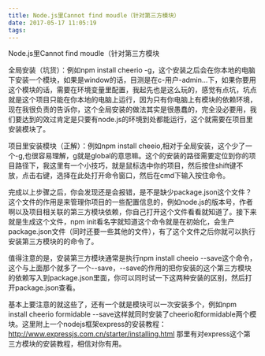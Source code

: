 ```yaml
---
title: Node.js里Cannot find moudle（针对第三方模块）
date: 2017-05-17 11:05:19
tags:
---
```

Node.js里Cannot find moudle（针对第三方模块

<!--more-->

全局安装（坑货）：例如npm install cheerio -g，这个安装之后会在你本地的电脑下安装一个模块，如果是window的话，目测是在c-用户-admin...下，如果你要用这个模块的话，需要在环境变量里配置，我起先也是这么玩的，感觉有点坑，坑点就是这个项目只能在你本地的电脑上运行，因为只有你电脑上有模块的依赖环境，现在我很负责的告诉你，这个全局安装的做法其实是很愚蠢的，完全没必要用，我们要达到的效过肯定是只要有node.js的环境到处都能运行，这个就需要在项目里安装模块了。

项目里安装模块（正解）：例如npm install cheeio,相对于全局安装，这个少了一个-g,也很容易理解，g就是global的意思嘛。这个的安装的路径需要定位到你的项目路径下，我这里有一个小技巧，就是鼠标选中你的项目，然后按住shift键不放，点击右键，选择在此处打开命令窗口，然后在cmd下输入按住命令。

完成以上步骤之后，你会发现还是会报错，是不是缺少package.json这个文件？这个文件的作用是来管理你项目的一些配置信息的，例如node.js的版本号，作者啊以及项目相关联的第三方模块依赖，你自己打开这个文件看看就知道了。接下来就是生成这个文件，npm init看名字就知道这个命令就是在初始化，会生产 package.json文件（同时还要一些其他的文件），有了这个文件之后你就可以执行安装第三方模块的的命令了。

值得注意的是，安装第三方模块通常是执行npm install cheeio --save这个命令，这个与上面那个就多了一个--save，--save的作用的把你安装的这个第三方模块的依赖写入到package.json里面，你可以同时试一下这两种安装的区别，然后打开package.json查看。

基本上要注意的就这些了，还有一个就是模块可以一次安装多个，例如npm install cheerio formidable --save这样就同时安装了cheerio和formidable两个模块。这里附上一个nodejs框架express的安装教程：http://www.expressjs.com.cn/starter/installing.html
那里有对express这个第三方模块的安装教程，相信对你有用。
